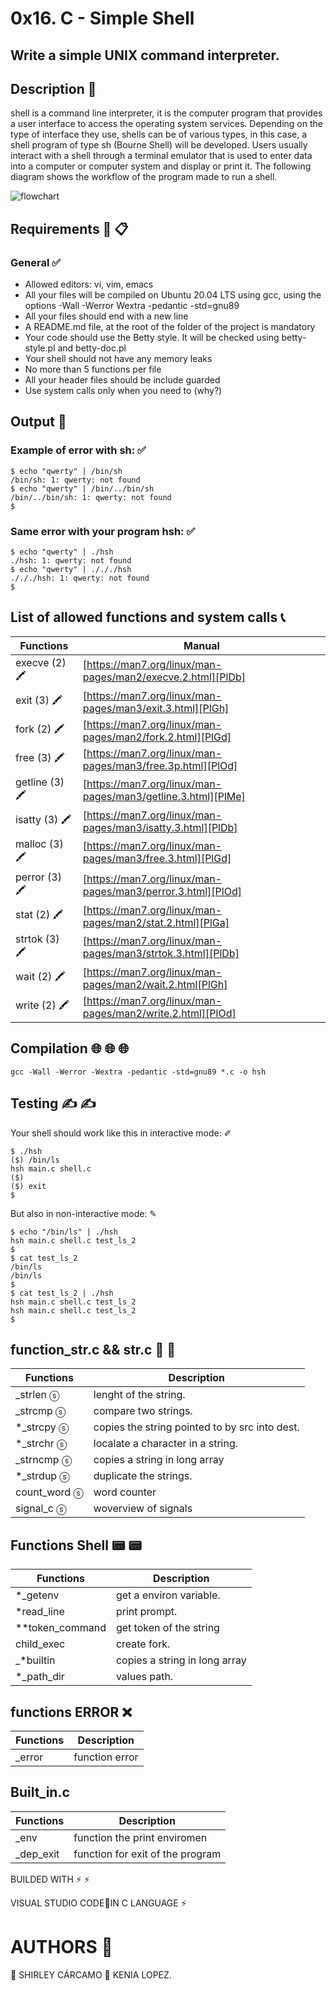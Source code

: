 # 0x16. C - Simple Shell
## Write a simple UNIX command interpreter.

## Description  📑

shell is a command line interpreter, it is the computer program that provides a user interface to access the operating system services. Depending on the type of interface they use, shells can be of various types, in this case, a shell program of type sh (Bourne Shell) will be developed. Users usually interact with a shell through a terminal emulator that is used to enter data into a computer or computer system and display or print it.  The following diagram shows the workflow of the program made to run a shell.

![flowchart](https://github.com/kenialo19/simple_shell/blob/main/Shell%20diagram.png)

## Requirements  📢  📋

### General ✅
- Allowed editors: vi, vim, emacs
- All your files will be compiled on Ubuntu 20.04 LTS using gcc, using the options -Wall -Werror
  Wextra -pedantic -std=gnu89
 - All your files should end with a new line
- A README.md file, at the root of the folder of the project is mandatory
- Your code should use the Betty style. It will be checked using betty-style.pl and betty-doc.pl
- Your shell should not have any memory leaks
- No more than 5 functions per file
- All your header files should be include guarded
- Use system calls only when you need to (why?)

 ## Output  📮

 ### Example of error with sh: ✅
 ```
$ echo "qwerty" | /bin/sh
/bin/sh: 1: qwerty: not found
$ echo "qwerty" | /bin/../bin/sh
/bin/../bin/sh: 1: qwerty: not found
$
```
### Same error with your program hsh: ✅
```
$ echo "qwerty" | ./hsh
./hsh: 1: qwerty: not found
$ echo "qwerty" | ./././hsh
./././hsh: 1: qwerty: not found
$
```
## List of allowed functions and system calls  📞
| Functions | Manual |
| ------ | ------ |
| execve (2)  🖍 | [https://man7.org/linux/man-pages/man2/execve.2.html][PlDb] |
| exit (3)  🖍 | [https://man7.org/linux/man-pages/man3/exit.3.html][PlGh] |
| fork (2)  🖍 | [https://man7.org/linux/man-pages/man2/fork.2.html][PlGd] |
| free (3)  🖍 | [https://man7.org/linux/man-pages/man3/free.3p.html][PlOd] |
| getline (3)  🖍 | [https://man7.org/linux/man-pages/man3/getline.3.html][PlMe] |
| isatty (3)  🖍 | [https://man7.org/linux/man-pages/man3/isatty.3.html][PlDb] |
| malloc (3)  🖍 | [https://man7.org/linux/man-pages/man3/free.3.html][PlGd] |
| perror (3)  🖍 | [https://man7.org/linux/man-pages/man3/perror.3.html][PlOd] |
| stat (2)  🖍 | [https://man7.org/linux/man-pages/man2/stat.2.html][PlGa] |
| strtok (3)  🖍 | [https://man7.org/linux/man-pages/man3/strtok.3.html][PlDb] |
| wait (2)  🖍 | [https://man7.org/linux/man-pages/man2/wait.2.html[PlGh] |
| write (2)  🖍 | [https://man7.org/linux/man-pages/man2/write.2.html][PlOd] |

## Compilation  🌐  🌐  🌐
```
gcc -Wall -Werror -Wextra -pedantic -std=gnu89 *.c -o hsh
```


## Testing ✍  ✍
Your shell should work like this in interactive mode: ✐
```
$ ./hsh
($) /bin/ls
hsh main.c shell.c
($)
($) exit
$
```
But also in non-interactive mode: ✎
```
$ echo "/bin/ls" | ./hsh
hsh main.c shell.c test_ls_2
$
$ cat test_ls_2
/bin/ls
/bin/ls
$
$ cat test_ls_2 | ./hsh
hsh main.c shell.c test_ls_2
hsh main.c shell.c test_ls_2
$
```

## function_str.c && str.c   🔴  🔴

| Functions | Description |
| ------ | ------ |
| _strlen ⓢ | lenght of the string. |
| _strcmp ⓢ | compare two strings. |
| *_strcpy ⓢ | copies the string pointed to by src into dest. |
| *_strchr ⓢ  | localate a character in a string. |
| _strncmp ⓢ | copies a string in long array |
| *_strdup ⓢ | duplicate the strings. |
| count_word ⓢ | word counter |
| signal_c ⓢ | woverview of signals|

## Functions Shell   📟  📟
 Functions | Description |
| ------ | ------ |
| *_getenv | get a environ variable. |
| *read_line | print prompt. |
| **token_command | get token of the string |
| child_exec | create fork. |
| _*builtin | copies a string in long array |
|  *_path_dir | values path. |

## functions ERROR ❌
 Functions | Description |
| ------ | ------ |
| _error | function error |

## Built_in.c
 Functions | Description |
| ------ | ------ |
| _env  | function the print enviromen |
| _dep_exit | function for exit of the program |


BUILDED WITH ⚡ ⚡

VISUAL STUDIO CODE🔵IN C LANGUAGE ⚡

# AUTHORS   🙇


 🙇   SHIRLEY CÁRCAMO
  🙇   KENIA LOPEZ.
